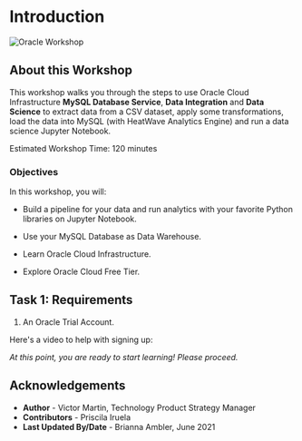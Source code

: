 # Introduction

![Oracle Workshop](images/banner.png)

## About this Workshop

This workshop walks you through the steps to use Oracle Cloud Infrastructure **MySQL Database Service**, **Data Integration** and **Data Science** to extract data from a CSV dataset, apply some transformations, load the data into MySQL (with HeatWave Analytics Engine) and run a data science Jupyter Notebook.

Estimated Workshop Time: 120 minutes

### Objectives
In this workshop, you will:

- Build a pipeline for your data and run analytics with your favorite Python libraries on Jupyter Notebook.

- Use your MySQL Database as Data Warehouse.

- Learn Oracle Cloud Infrastructure.

- Explore Oracle Cloud Free Tier.

## Task 1: Requirements

1. An Oracle Trial Account. 

Here's a video to help with signing up:[](youtube:4U-0SumNz6w)

_At this point, you are ready to start learning! Please proceed._

## **Acknowledgements**

- **Author** - Victor Martin, Technology Product Strategy Manager
- **Contributors** - Priscila Iruela
- **Last Updated By/Date** - Brianna Ambler, June 2021